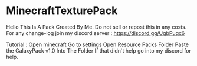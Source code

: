 # MinecraftTexturePack
Hello This Is A Pack Created By Me. Do not sell or repost this in any costs. 
For any change-log join my discord server : https://discord.gg/UqbPuqx6

Tutorial : 
Open minecraft
Go to settings 
Open Resource Packs Folder
Paste the GalaxyPack v1.0 Into The Folder
If that didn't help go into my discord for help.
